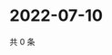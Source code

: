 # 2022-07-10

共 0 条

<!-- BEGIN WEIBO -->
<!-- 最后更新时间 Sun Jul 10 2022 19:12:41 GMT+0800 (China Standard Time) -->

<!-- END WEIBO -->
